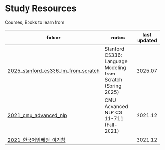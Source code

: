 # Study Resources
Courses, Books to learn from


| folder | notes | last updated | 
| --- | --- | --- |
| [2025_stanford_cs336_lm_from_scratch](./2025_stanford_cs336_lm_from_scratch) | Stanford CS336: Language Modeling from Scratch (Spring 2025)  | 2025.07 |
| [2021_cmu_advanced_nlp](./2021_cmu_advanced_nlp) | CMU Advanced NLP CS 11-711 (Fall-2021) | 2021.12 |
| [2021_한국어임베딩_이기창](./2021_한국어임베딩_이기창) | | 2021.12 |